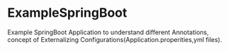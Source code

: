 # ExampleSpringBoot
Example SpringBoot Application to understand different Annotations, concept of Externalizing Configurations(Application.properities,yml files).

